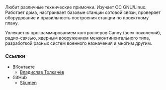 Любит различные технические примочки. Изучает ОС GNU/Linux. Работает дома, настраивает базовые станции сотовой связи, проверяет оборудование и правильность построения станции по проектному плану.

Увлекается программированием контроллеров Canny (всех поколений), радио-связью, ядерным вооружением межконтинентального типа, разработкой разных систем военного назначения и многим другим.

### Ссылки

- ВКонтакте
  - [Владислав Толкачёв](https://vk.com/id226641107)
- GitHub
  - [Skumen](https://github.com/Skumen)